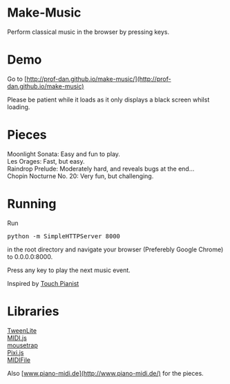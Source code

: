 Make-Music
==========
Perform classical music in the browser by pressing keys.

Demo
====

Go to [http://prof-dan.github.io/make-music/](http://prof-dan.github.io/make-music)

Please be patient while it loads as it only displays a black screen whilst loading.

Pieces
======

Moonlight Sonata: Easy and fun to play.<br>
Les Orages: Fast, but easy.<br>
Raindrop Prelude: Moderately hard, and reveals bugs at the end...<br>
Chopin Nocturne No. 20: Very fun, but challenging.<br>

Running
=======

Run <pre>python -m SimpleHTTPServer 8000</pre> in the root directory and navigate your browser (Preferebly Google Chrome) to 0.0.0.0:8000.

Press any key to play the next music event.

Inspired by <a href='http://www.touchpianist.com'>Touch Pianist</a>

Libraries
=========

[TweenLite](http://greensock.com/tweenlite)<br>
[MIDI.js](https://github.com/mudcube/MIDI.js/)<br>
[mousetrap](https://craig.is/killing/mice)<br>
[Pixi.js](http://www.pixijs.com/)<br>
[MIDIFile](https://github.com/nfroidure/MIDIFile)<br>

Also [www.piano-midi.de](http://www.piano-midi.de/) for the pieces.
